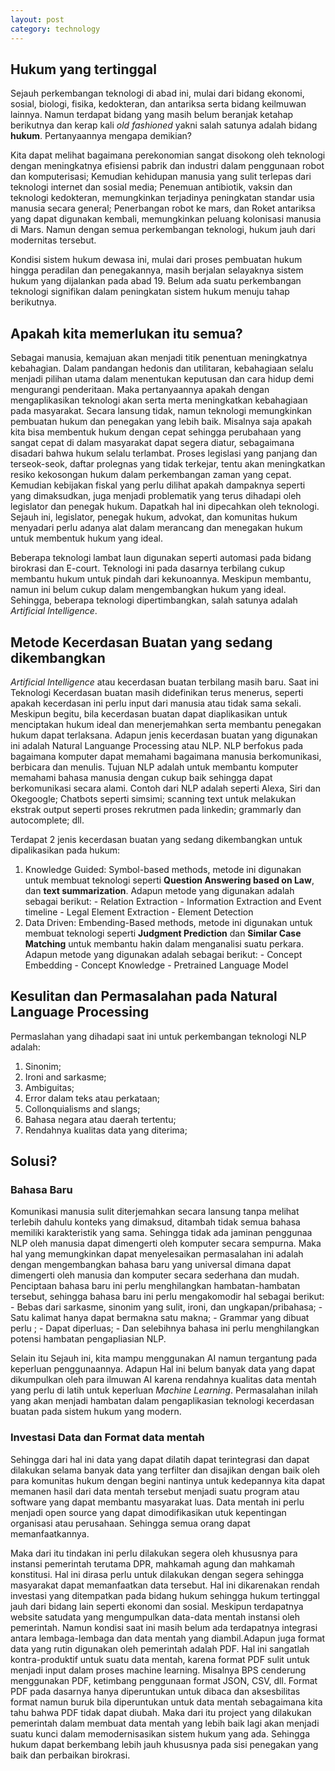 ```yaml
---
layout: post
category: technology
---
```



## Hukum yang tertinggal

Sejauh perkembangan teknologi di abad ini, mulai dari bidang ekonomi, sosial, biologi, fisika, kedokteran, dan antariksa serta bidang keilmuwan lainnya. Namun terdapat bidang yang masih belum beranjak ketahap berikutnya dan kerap kali _old fashioned_ yakni salah satunya adalah bidang __hukum__. Pertanyaannya mengapa demikian?

Kita dapat melihat bagaimana perekonomian sangat disokong oleh teknologi dengan meningkatnya efisiensi pabrik dan industri dalam penggunaan robot dan komputerisasi; Kemudian kehidupan manusia yang sulit terlepas dari teknologi internet dan sosial media; Penemuan antibiotik, vaksin dan teknologi kedokteran, memungkinkan terjadinya peningkatan standar usia manusia secara general; Penerbangan robot ke mars, dan Roket antariksa yang dapat digunakan kembali, memungkinkan peluang kolonisasi manusia di Mars. Namun dengan semua perkembangan teknologi, hukum jauh dari modernitas tersebut.

Kondisi sistem hukum dewasa ini, mulai dari proses pembuatan hukum hingga peradilan dan penegakannya, masih berjalan selayaknya sistem hukum yang dijalankan pada abad 19. Belum ada suatu perkembangan teknologi signifikan dalam peningkatan sistem hukum menuju tahap berikutnya.

## Apakah kita memerlukan itu semua?

Sebagai manusia, kemajuan akan menjadi titik penentuan meningkatnya kebahagian. Dalam pandangan hedonis dan utilitaran, kebahagiaan selalu menjadi pilihan utama dalam menentukan keputusan dan cara hidup demi mengurangi penderitaan. Maka pertanyaannya apakah dengan mengaplikasikan teknologi akan serta merta meningkatkan kebahagiaan pada masyarakat. Secara lansung tidak, namun teknologi memungkinkan pembuatan hukum dan penegakan yang lebih baik. Misalnya saja apakah kita bisa membentuk hukum dengan cepat sehingga perubahaan yang sangat cepat di dalam masyarakat dapat segera diatur, sebagaimana disadari bahwa hukum selalu terlambat. Proses legislasi yang panjang dan terseok-seok, daftar prolegnas yang tidak terkejar, tentu akan meningkatkan resiko kekosongan hukum dalam perkembangan zaman yang cepat. Kemudian kebijakan fiskal yang perlu dilihat apakah dampaknya seperti yang dimaksudkan, juga menjadi problematik yang terus dihadapi oleh legislator dan penegak hukum.  Dapatkah hal ini dipecahkan oleh teknologi. Sejauh ini, legislator, penegak hukum, advokat, dan komunitas hukum  menyadari perlu adanya alat dalam merancang dan menegakan hukum untuk membentuk hukum yang ideal. 

Beberapa teknologi lambat laun digunakan seperti automasi pada bidang birokrasi dan E-court. Teknologi ini pada dasarnya terbilang cukup membantu hukum untuk pindah dari kekunoannya. Meskipun membantu, namun ini belum cukup dalam mengembangkan hukum yang ideal. Sehingga, beberapa teknologi dipertimbangkan, salah satunya adalah   _Artificial Intelligence_. 


## Metode Kecerdasan Buatan yang sedang dikembangkan
_Artificial Intelligence_ atau kecerdasan buatan terbilang  masih baru. Saat ini Teknologi Kecerdasan buatan masih didefinikan terus menerus, seperti apakah kecerdasan ini perlu input dari manusia atau tidak sama sekali. Meskipun begitu, bila kecerdasan buatan dapat diaplikasikan untuk menciptakan hukum ideal dan menerjemahkan serta membantu penegakan hukum dapat terlaksana. Adapun jenis kecerdasan buatan yang digunakan ini adalah Natural Languange Processing atau NLP. NLP berfokus pada bagaimana komputer dapat memahami bagaimana manusia berkomunikasi, berbicara dan menulis. Tujuan NLP adalah untuk membantu komputer memahami bahasa manusia dengan cukup baik sehingga dapat berkomunikasi secara alami. Contoh dari NLP adalah seperti Alexa, Siri dan Okegoogle; Chatbots seperti simsimi; scanning text untuk melakukan ekstrak output seperti proses rekrutmen pada linkedin; grammarly dan autocomplete; dll.   

Terdapat 2 jenis kecerdasan buatan yang sedang dikembangkan untuk dipalikasikan pada hukum:  
1. Knowledge Guided: Symbol-based methods, metode ini digunakan untuk membuat teknologi seperti __Question Answering based on Law__, dan __text summarization__. Adapun metode yang digunakan adalah sebagai berikut:
		- Relation Extraction 
		- Information Extraction and Event timeline
		- Legal Element Extraction
		- Element Detection
2. Data Driven: Embending-Based methods, metode ini digunakan untuk membuat teknologi seperti __Judgment Prediction__  dan __Similar Case Matching__ untuk membantu hakin dalam menganalisi suatu perkara. Adapun metode yang digunakan adalah sebagai berikut: 
		- Concept Embedding 
		- Concept Knowledge 
		- Pretrained Language Model

## Kesulitan dan Permasalahan pada Natural Language Processing 
Permaslahan yang dihadapi saat ini untuk perkembangan teknologi NLP adalah: 
1. Sinonim; 
2. Ironi and sarkasme;
3. Ambiguitas; 
4. Error dalam teks atau perkataan;
5. Collonquialisms and slangs;
6. Bahasa negara atau daerah tertentu; 
7. Rendahnya kualitas data yang diterima;

## Solusi?

### Bahasa Baru
Komunikasi manusia sulit diterjemahkan secara lansung tanpa melihat terlebih dahulu konteks yang dimaksud, ditambah tidak semua bahasa memiliki karakteristik yang sama. Sehingga tidak ada jaminan penggunaa NLP oleh manusia dapat dimengerti oleh komputer secara sempurna. Maka hal yang memungkinkan dapat menyelesaikan permasalahan ini adalah dengan mengembangkan bahasa baru yang universal dimana dapat dimengerti oleh manusia dan komputer secara sederhana dan mudah. Penciptaan bahasa baru ini perlu menghilangkan hambatan-hambatan tersebut, sehingga bahasa baru ini perlu mengakomodir hal sebagai berikut: 
		- Bebas dari sarkasme, sinonim yang sulit, ironi, dan ungkapan/pribahasa;
		- Satu kalimat hanya dapat bermakna satu makna; 
		- Grammar yang dibuat perlu ;
		- Dapat diperluas;
		- Dan selebihnya bahasa ini perlu menghilangkan potensi hambatan pengapliasian NLP.   

Selain itu Sejauh ini, kita mampu menggunakan AI namun tergantung pada keperluan penggunaannya. Adapun Hal ini belum banyak data yang dapat dikumpulkan oleh para ilmuwan AI karena rendahnya kualitas data mentah yang perlu di latih untuk keperluan _Machine Learning_. Permasalahan inilah yang akan menjadi hambatan dalam pengaplikasian teknologi kecerdasan buatan pada sistem hukum yang modern. 

### Investasi Data dan Format data mentah
Sehingga dari hal ini data yang dapat dilatih dapat terintegrasi dan dapat dilakukan selama banyak data yang terfilter dan disajikan dengan baik oleh para komunitas hukum dengan begini nantinya untuk kedepannya kita dapat memanen hasil dari data mentah tersebut menjadi suatu program atau software yang dapat membantu masyarakat luas. Data mentah ini perlu menjadi open source yang dapat dimodifikasikan utuk kepentingan organisasi atau perusahaan. Sehingga semua orang dapat memanfaatkannya. 

Maka dari itu tindakan ini perlu dilakukan segera oleh khususnya para instansi pemerintah terutama DPR, mahkamah agung dan mahkamah konstitusi. Hal ini dirasa perlu untuk dilakukan dengan segera sehingga masyarakat dapat memanfaatkan data tersebut. Hal ini dikarenakan rendah investasi yang ditempatkan pada bidang hukum sehingga hukum tertinggal jauh dari bidang lain seperti ekonomi dan sosial. Meskipun terdapatnya website satudata yang mengumpulkan data-data mentah instansi oleh pemerintah.  Namun kondisi saat ini masih belum ada terdapatnya integrasi antara lembaga-lembaga dan data mentah yang diambil.Adapun juga format data yang rutin digunakan oleh pemerintah adalah PDF. Hal ini sangatlah kontra-produktif untuk suatu data mentah, karena format PDF sulit untuk menjadi input dalam proses machine learning. Misalnya BPS cenderung menggunakan PDF, ketimbang penggunaan format JSON, CSV, dll. Format PDF pada dasarnya hanya diperuntukan untuk dibaca dan aksesbilitas format namun buruk bila diperuntukan untuk data mentah sebagaimana kita tahu bahwa PDF tidak dapat diubah. Maka dari itu project yang dilakukan pemerintah dalam membuat data mentah yang lebih baik lagi akan menjadi suatu kunci dalam memodernisasikan sistem hukum yang ada. Sehingga hukum dapat berkembang lebih jauh khususnya pada sisi penegakan yang baik dan perbaikan birokrasi. 
